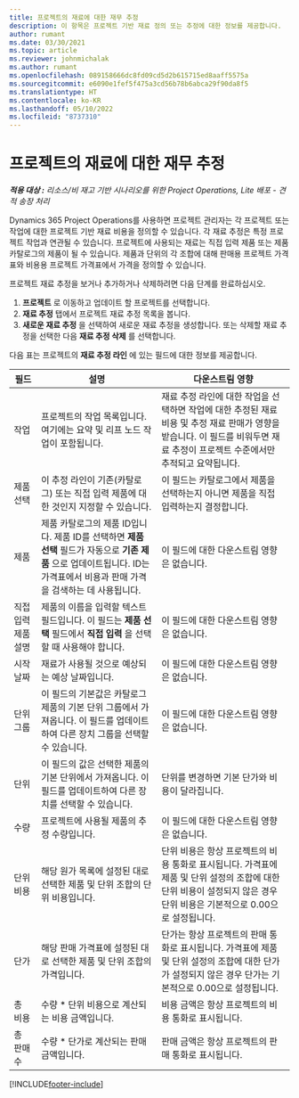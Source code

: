 ```yaml
---
title: 프로젝트의 재료에 대한 재무 추정
description: 이 항목은 프로젝트 기반 재료 정의 또는 추정에 대한 정보를 제공합니다.
author: rumant
ms.date: 03/30/2021
ms.topic: article
ms.reviewer: johnmichalak
ms.author: rumant
ms.openlocfilehash: 089158666dc8fd09cd5d2b615715ed8aaff5575a
ms.sourcegitcommit: e6090e1fef5f475a3cd56b78b6abca29f90da8f5
ms.translationtype: HT
ms.contentlocale: ko-KR
ms.lasthandoff: 05/10/2022
ms.locfileid: "8737310"
---
```

# <a name="financial-estimates-for-materials-on-projects"></a>프로젝트의 재료에 대한 재무 추정

_**적용 대상 :** 리소스/비 재고 기반 시나리오를 위한 Project Operations, Lite 배포 - 견적 송장 처리_

Dynamics 365 Project Operations를 사용하면 프로젝트 관리자는 각 프로젝트 또는 작업에 대한 프로젝트 기반 재료 비용을 정의할 수 있습니다. 각 재료 추정은 특정 프로젝트 작업과 연관될 수 있습니다. 프로젝트에 사용되는 재료는 직접 입력 제품 또는 제품 카탈로그의 제품이 될 수 있습니다. 제품과 단위의 각 조합에 대해 판매용 프로젝트 가격표와 비용용 프로젝트 가격표에서 가격을 정의할 수 있습니다.  

프로젝트 재료 추정을 보거나 추가하거나 삭제하려면 다음 단계를 완료하십시오.

1. **프로젝트** 로 이동하고 업데이트 할 프로젝트를 선택합니다.
2. **재료 추정** 탭에서 프로젝트 재료 추정 목록을 봅니다.
3. **새로운 재료 추정** 을 선택하여 새로운 재료 추정을 생성합니다. 또는 삭제할 재료 추정을 선택한 다음 **재료 추정 삭제** 를 선택합니다.

다음 표는 프로젝트의 **재료 추정 라인** 에 있는 필드에 대한 정보를 제공합니다. 

| **필드** | **설명** | **다운스트림 영향** |
| --- | --- | --- |
| 작업 | 프로젝트의 작업 목록입니다. 여기에는 요약 및 리프 노드 작업이 포함됩니다. | 재료 추정 라인에 대한 작업을 선택하면 작업에 대한 추정된 재료 비용 및 추정 재료 판매가 영향을 받습니다. 이 필드를 비워두면 재료 추정이 프로젝트 수준에서만 추적되고 요약됩니다. |
| 제품 선택 |  이 추정 라인이 기존(카탈로그) 또는 직접 입력 제품에 대한 것인지 지정할 수 있습니다. | 이 필드는 카탈로그에서 제품을 선택하는지 아니면 제품을 직접 입력하는지 결정합니다. |
| 제품 | 제품 카탈로그의 제품 ID입니다. 제품 ID를 선택하면 **제품 선택** 필드가 자동으로 **기존 제품** 으로 업데이트됩니다. ID는 가격표에서 비용과 판매 가격을 검색하는 데 사용됩니다. | 이 필드에 대한 다운스트림 영향은 없습니다. |
| 직접 입력 제품 설명 | 제품의 이름을 입력할 텍스트 필드입니다. 이 필드는 **제품 선택** 필드에서 **직접 입력** 을 선택할 때 사용해야 합니다.| 이 필드에 대한 다운스트림 영향은 없습니다. |
| 시작 날짜 | 재료가 사용될 것으로 예상되는 예상 날짜입니다. | 이 필드에 대한 다운스트림 영향은 없습니다. |
| 단위 그룹 | 이 필드의 기본값은 카탈로그 제품의 기본 단위 그룹에서 가져옵니다. 이 필드를 업데이트하여 다른 장치 그룹을 선택할 수 있습니다. | 이 필드에 대한 다운스트림 영향은 없습니다. |
| 단위 | 이 필드의 값은 선택한 제품의 기본 단위에서 가져옵니다. 이 필드를 업데이트하여 다른 장치를 선택할 수 있습니다. | 단위를 변경하면 기본 단가와 비용이 달라집니다. |
| 수량 | 프로젝트에 사용될 제품의 추정 수량입니다. | 이 필드에 대한 다운스트림 영향은 없습니다. |
| 단위 비용 | 해당 원가 목록에 설정된 대로 선택한 제품 및 단위 조합의 단위 비용입니다. | 단위 비용은 항상 프로젝트의 비용 통화로 표시됩니다. 가격표에 제품 및 단위 설정의 조합에 대한 단위 비용이 설정되지 않은 경우 단위 비용은 기본적으로 0.00으로 설정됩니다. |
| 단가 | 해당 판매 가격표에 설정된 대로 선택한 제품 및 단위 조합의 가격입니다. | 단가는 항상 프로젝트의 판매 통화로 표시됩니다. 가격표에 제품 및 단위 설정의 조합에 대한 단가가 설정되지 않은 경우 단가는 기본적으로 0.00으로 설정됩니다.|
| 총 비용 | 수량 \* 단위 비용으로 계산되는 비용 금액입니다.| 비용 금액은 항상 프로젝트의 비용 통화로 표시됩니다. |
| 총 판매 수 | 수량 \* 단가로 계산되는 판매 금액입니다. | 판매 금액은 항상 프로젝트의 판매 통화로 표시됩니다. |


[!INCLUDE[footer-include](../includes/footer-banner.md)]
